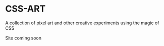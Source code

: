 # CSS-ART
 A collection of pixel art and other creative experiments using the magic of CSS
 
 Site coming soon
